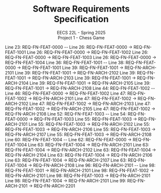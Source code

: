 # <center>Software Requirements Specification </center>
<center> EECS 22L - Spring 2025 </center>
<center> Project 1 - Chess Game </center>

Line 23: REQ-FN-FEAT-0000 --
Line 26: REQ-FN-FEAT-0000 -> REQ-FN-FEAT-1001
Line 26: REQ-FN-FEAT-0000 -> REQ-FN-FEAT-1002
Line 26: REQ-FN-FEAT-0000 -> REQ-FN-FEAT-1003
Line 26: REQ-FN-FEAT-0000 -> REQ-FN-FEAT-1004
Line 36: REQ-FN-FEAT-1001 --
Line 38: REQ-FN-FEAT-0000 -> REQ-FN-FEAT-1001
Line 39: REQ-FN-FEAT-1001 -> REQ-FN-ARCH-2101
Line 39: REQ-FN-FEAT-1001 -> REQ-FN-ARCH-2102
Line 39: REQ-FN-FEAT-1001 -> REQ-FN-ARCH-2103
Line 39: REQ-FN-FEAT-1001 -> REQ-FN-ARCH-2104
Line 39: REQ-FN-FEAT-1001 -> REQ-FN-ARCH-2105
Line 39: REQ-FN-FEAT-1001 -> REQ-FN-ARCH-2108
Line 44: REQ-FN-FEAT-1002 --
Line 46: REQ-FN-FEAT-0000 -> REQ-FN-FEAT-1002
Line 47: REQ-FN-FEAT-1002 -> REQ-FN-ARCH-2101
Line 47: REQ-FN-FEAT-1002 -> REQ-FN-ARCH-2102
Line 47: REQ-FN-FEAT-1002 -> REQ-FN-ARCH-2103
Line 47: REQ-FN-FEAT-1002 -> REQ-FN-ARCH-2105
Line 47: REQ-FN-FEAT-1002 -> REQ-FN-ARCH-2108
Line 52: REQ-FN-FEAT-1003 --
Line 54: REQ-FN-FEAT-0000 -> REQ-FN-FEAT-1003
Line 55: REQ-FN-FEAT-1003 -> REQ-FN-ARCH-2101
Line 55: REQ-FN-FEAT-1003 -> REQ-FN-ARCH-2102
Line 55: REQ-FN-FEAT-1003 -> REQ-FN-ARCH-2106
Line 55: REQ-FN-FEAT-1003 -> REQ-FN-ARCH-2107
Line 55: REQ-FN-FEAT-1003 -> REQ-FN-ARCH-2108
Line 60: REQ-FN-FEAT-1004 --
Line 62: REQ-FN-FEAT-0000 -> REQ-FN-FEAT-1004
Line 63: REQ-FN-FEAT-1004 -> REQ-FN-ARCH-2101
Line 63: REQ-FN-FEAT-1004 -> REQ-FN-ARCH-2102
Line 63: REQ-FN-FEAT-1004 -> REQ-FN-ARCH-2104
Line 63: REQ-FN-FEAT-1004 -> REQ-FN-ARCH-2106
Line 63: REQ-FN-FEAT-1004 -> REQ-FN-ARCH-2107
Line 63: REQ-FN-FEAT-1004 -> REQ-FN-ARCH-2108
Line 96: REQ-FN-ARCH-2101 --
Line 98: REQ-FN-FEAT-1001 -> REQ-FN-ARCH-2101
Line 98: REQ-FN-FEAT-1002 -> REQ-FN-ARCH-2101
Line 98: REQ-FN-FEAT-1003 -> REQ-FN-ARCH-2101
Line 98: REQ-FN-FEAT-1004 -> REQ-FN-ARCH-2101
Line 99: REQ-FN-ARCH-2101 -> REQ-FN-ARCH-2201
